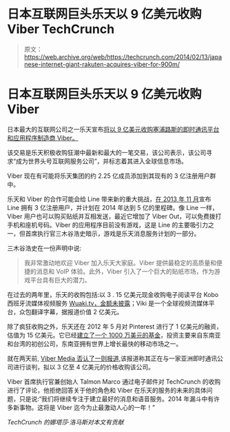 # 日本互联网巨头乐天以 9 亿美元收购 Viber TechCrunch

> 原文：<https://web.archive.org/web/https://techcrunch.com/2014/02/13/japanese-internet-giant-rakuten-acquires-viber-for-900m/>

# 日本互联网巨头乐天以 9 亿美元收购 Viber

日本最大的互联网公司之一乐天宣布[将以 9 亿美元收购塞浦路斯的即时通讯平台和应用程序制造商 Viber。](https://web.archive.org/web/20230202205423/http://www.businesswire.com/news/home/20140213006561/en/Rakuten-Acquires-Viber-900-million#.Uv3A63eSzUM)

该交易是乐天积极收购狂潮中最新和最大的一笔交易，该公司表示，该公司寻求“成为世界头号互联网服务公司”，并标志着其进入全球信息市场。

Viber 现在有可能将乐天集团的约 2.25 亿成员添加到其现有的 3 亿注册用户群中。

乐天和 Viber 的合作可能会给 Line 带来新的重大挑战，[在 2013 年 11 月](https://web.archive.org/web/20230202205423/https://techcrunch.com/2013/11/25/line-300m/)宣布 Line 拥有 3 亿注册用户，并计划在 2014 年达到 5 亿的里程碑。像 Line 一样，Viber 用户也可以购买贴纸并互相发送，最近它增加了 Viber Out，可以免费拨打手机和座机号码。Viber 的应用程序目前没有游戏，这是 Line 的主要吸引力之一，但首席执行官三木谷浩史暗示，游戏是乐天消息服务计划的一部分。

三木谷浩史在一份声明中说:

> 我非常激动地欢迎 Viber 加入乐天大家庭。Viber 提供最稳定的高质量和便捷的消息和 VoIP 体验。此外，Viber 引入了一个巨大的贴纸市场，作为游戏平台具有巨大的潜力。

在过去的两年里，乐天的收购包括:以 3 . 15 亿美元现金收购电子阅读平台 Kobo 西班牙流媒体视频服务 [Wuaki.tv，金额未披露](https://web.archive.org/web/20230202205423/http://thenextweb.com/insider/2012/06/13/japanese-e-commerce-giant-rakuten-buys-spanish-video-on-demand-firm-wuaki-tv/#!vIA4w)；Viki 是一个全球视频流媒体平台，众包翻译字幕，据报道价值 2 亿美元。

除了疯狂收购之外，乐天还在 2012 年 5 月对 Pinterest 进行了 1 亿美元的融资，估值为 15 亿美元。它已经[建立了一个 1000 万美元的基金](https://web.archive.org/web/20230202205423/http://www.techinasia.com/rakutens-new-usd-10m-asian-fund-seeking-to-invest-in-startups-in-the-region/)，投资主要来自东南亚和台湾的初创公司，东南亚拥有世界上增长最快的移动市场之一。

就在两天前, [Viber Media 否认了一则报道](https://web.archive.org/web/20230202205423/http://www.reuters.com/article/2014/02/11/us-viber-asia-acquisition-idUSBREA1A0BX20140211),该报道称其正在与一家亚洲即时通讯公司进行谈判，拟以 3 亿至 4 亿美元的价格收购该公司。

Viber 首席执行官兼创始人 Talmon Marco 通过电子邮件对 TechCrunch 的收购进行了评论，他拒绝回答关于他的角色和 Viber 在乐天的服务的未来的具体问题，只是说:“我们将继续专注于建立最好的消息和语音服务。2014 年漏斗中有许多新事物。这将是 Viber 迄今为止最激动人心的一年！”

*TechCrunch 的娜塔莎·洛马斯对本文有贡献*